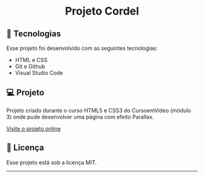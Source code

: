 <h1 align="center">Projeto Cordel</h1>

## 🚀 Tecnologias

Esse projeto foi desenvolvido com as seguintes tecnologias:

- HTML e CSS
- Git e Github
- Visual Studio Code

## 💻 Projeto

Projeto criado durante o curso HTML5 e CSS3 do CursoemVideo (módulo 3) onde pude desenvolver uma página com efeito Parallax.


 <a href="https://adrianocosta01.github.io/projeto-cordel/">Visite o projeto online</a>


## 📝 Licença

Esse projeto está sob a licença MIT.

---




